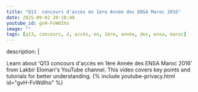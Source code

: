 ```yaml
---
title: "Q13  concours d'accès en 1ère Année des ENSA Maroc 2016"
date: 2025-09-02 20:18:49 
youtube_id: gvH-FvWdIho
image: ""
tags: [q13, concours, d, accès, en, 1ère, année, des, ensa, maroc]
---
```

description: |
  
  Learn about 'Q13  concours d'accès en 1ère Année des ENSA Maroc 2016' from Lakbir Elomari's YouTube channel. This video covers key points and tutorials for better understanding.
{% include youtube-privacy.html id="gvH-FvWdIho" %}
